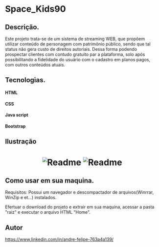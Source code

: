 # Space_Kids90

<h2>Descrição.</h2>

<p> Este projeto trata-se de um sistema de streaming WEB, que propõem utilizar conteúdo de personagem com patrimônio público, sendo que tal status não gera custo de direitos autoriais. Dessa forma podendo prospectar clientes com contudo gratuito par a plataforma, solo após possibilitando a fidelidade do usuário com o cadastro em planos pagos, com outros conteúdos atuais.   </p>

<h2>Tecnologias.</h2>

<h4>HTML</h4>
<h4>CSS</h4>
<h4>Java script</h4>
<h4>Bootstrap</h4>

<h2>Ilustração</h2>

<h1 align="center">
  <img alt="Readme" title="Readme" src="raiz/gifs/Animação.gif"/>
  <img alt="Readme" title="Readme" src="raiz/gifs/Animação2.gif"/>
</h1>

<h2> Como usar em sua maquina.</h2>

<p>Requisitos: Possui um navegador e descompactador de arquivos(Winrrar, WinZip e et...) instalados.</p>
<p> Efertuar o download do projeto e extrair em sua maquina, acessar a pasta "raiz" e executar o arquivo HTML "Home". </>

## Autor

https://www.linkedin.com/in/andre-felipe-763a4a139/

